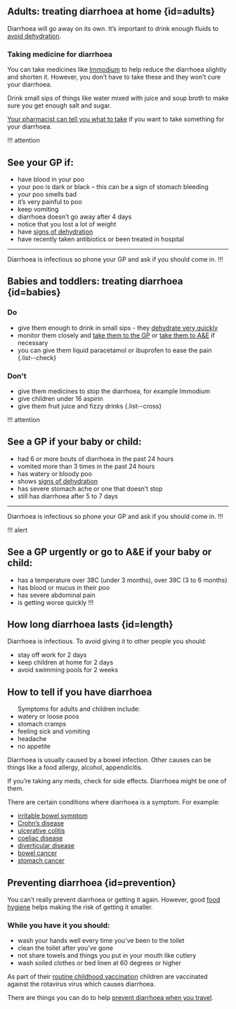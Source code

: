 ## Adults: treating diarrhoea at home {id=adults}

Diarrhoea will go away on its own. It’s important to drink enough fluids to [avoid dehydration](#).

### Taking medicine for diarrhoea

You can take medicines like [Immodium](#) to help reduce the diarrhoea slightly and shorten it. However, you don’t have to take these and they won’t cure your diarrhoea.

Drink small sips of things like water mixed with juice and soup broth to make sure you get enough salt and sugar. 

[Your pharmacist can tell you what to take](#) if you want to take something for your diarrhoea.

!!! attention
  ## See your GP if:
  - have blood in your poo
  - your poo is dark or black – this can be a sign of stomach bleeding
  - your poo smells bad
  - it’s very painful to poo
  - keep vomiting
  - diarrhoea doesn’t go away after 4 days
  - notice that you lost a lot of weight 
  - have [signs of dehydration](XXX)
  - have recently taken antibiotics or been treated in hospital
  <hr>
  
  Diarrhoea is infectious so phone your GP and ask if you should come in.
!!!

## Babies and toddlers: treating diarrhoea {id=babies}

### Do 

- give them enough to drink in small sips - they [dehydrate very quickly](#)
- monitor them closely and [take them to the GP](#) or [take them to A&E](#) if necessary
- you can give them liquid paracetamol or ibuprofen to ease the pain
{.list--check}

### Don't

- give them medicines to stop the diarrhoea, for example Immodium
- give children under 16 aspirin
- give them fruit juice and fizzy drinks
{.list--cross}

!!! attention
  ## See a GP if your baby or child:

  - had 6 or more bouts of diarrhoea in the past 24 hours
  - vomited more than 3 times in the past 24 hours
  - has watery or bloody poo
  - shows [signs of dehydration](XXX)
  - has severe stomach ache or one that doesn’t stop
  - still has diarrhoea after 5 to 7 days
  <hr>
  
  Diarrhoea is infectious so phone your GP and ask if you should come in.
!!!

!!! alert
 ## See a GP urgently or go to A&E if your baby or child:
 - has a temperature over 38C (under 3 months), over 39C (3 to 6 months)
 - has blood or mucus in their poo
 - has severe abdominal pain
 - is getting worse quickly
!!!

## How long diarrhoea lasts {id=length}

Diarrhoea is infectious. To avoid giving it to other people you should:

- stay off work for 2 days
- keep children at home for 2 days
- avoid swimming pools for 2 weeks

<div class="panel" id="symptoms">
  <div class="panel__content">
    <h2>How to tell if you have diarrhoea</h2>
    <ul class="list--chevron">Symptoms for adults and children include: 
    <li>watery or loose poos</li> 
    <li>stomach cramps</li> 
    <li>feeling sick and vomiting</li>   
    <li>headache</li> 
    <li>no appetite</li> 
  </ul>
  </div>
</div>

Diarrhoea is usually caused by a bowel infection. Other causes can be things like a food allergy, alcohol, appendicitis. 

If you’re taking any meds, check for side effects. Diarrhoea might be one of them. 

There are certain conditions where diarrhoea is a symptom. For example:

- [irritable bowel symptom](#)
- [Crohn’s disease](#)
- [ulcerative colitis](#)
- [coeliac disease](#)
- [diverticular disease](#)
- [bowel cancer](#)
- [stomach cancer](#)

## Preventing diarrhoea  {id=prevention}
You can’t really prevent diarrhoea or getting it again. However, good [food hygiene](#) helps making the risk of getting it smaller. 

### While you have it you should: 
- wash your hands well every time you’ve been to the toilet  
- clean the toilet after you’ve gone
- not share towels and things you put in your mouth like cutlery
- wash soiled clothes or bed linen at 60 degrees or higher

As part of their [routine childhood vaccination](#) children are vaccinated against the rotavirus virus which causes diarrhoea. 

There are things you can do to help [prevent diarrhoea when you travel](http://travelhealthpro.org.uk/countries).